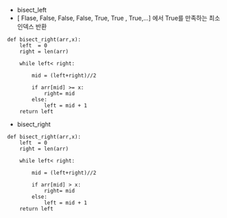 
- bisect_left
- \[ Flase, False, False, False, True, True , True,...] 에서 True를 만족하는 최소 인덱스 반환
```
def bisect_right(arr,x):
    left  = 0
    right = len(arr)
    
    while left< right:
        
        mid = (left+right)//2
        
        if arr[mid] >= x:
            right= mid
        else:
            left = mid + 1
    return left
```

- bisect_right

```
def bisect_right(arr,x):
    left  = 0
    right = len(arr)
    
    while left< right:
        
        mid = (left+right)//2
        
        if arr[mid] > x:
            right= mid
        else:
            left = mid + 1
    return left
```
